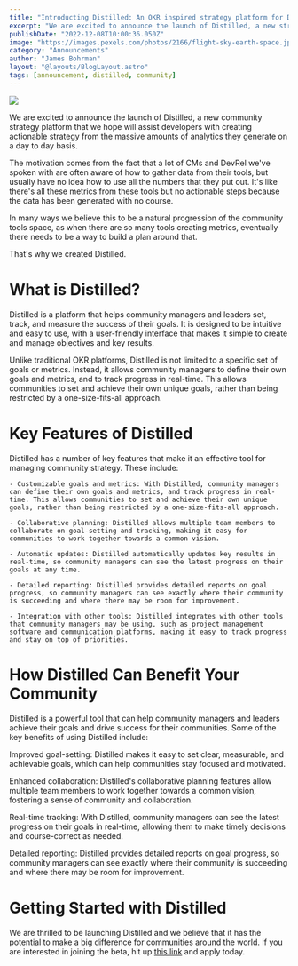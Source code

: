 ```yaml
---
title: "Introducting Distilled: An OKR inspired strategy platform for DevRel and community teams"
excerpt: "We are excited to announce the launch of Distilled, a new strategy platform that we hope will assist developer advocates and community managers with creating actionable strategy from the massive amounts of analytics they generate on a day to day basis."
publishDate: "2022-12-08T10:00:36.050Z"
image: "https://images.pexels.com/photos/2166/flight-sky-earth-space.jpg?auto=compress&cs=tinysrgb&w=1260&h=750&dpr=2"
category: "Announcements"
author: "James Bohrman"
layout: "@layouts/BlogLayout.astro"
tags: [announcement, distilled, community]
---
```


![](https://images.pexels.com/photos/2166/flight-sky-earth-space.jpg?auto=compress&cs=tinysrgb&w=1260&h=750&dpr=2)

We are excited to announce the launch of Distilled, a new community strategy platform that we hope will assist developers with creating actionable strategy from the massive amounts of analytics they generate on a day to day basis. 

The motivation comes from the fact that a lot of CMs and DevRel we've spoken with are often aware of how to gather data from their tools, but usually have no idea how to use all the numbers that they put out. It's like there's all these metrics from these tools but no actionable steps because the data has been generated with no course. 

In many ways we believe this to be a natural progression of the community tools space, as when there are so many tools creating metrics, eventually there needs to be a way to build a plan around that. 

That's why we created Distilled.

# What is Distilled?

Distilled is a platform that helps community managers and leaders set, track, and measure the success of their goals. It is designed to be intuitive and easy to use, with a user-friendly interface that makes it simple to create and manage objectives and key results.

Unlike traditional OKR platforms, Distilled is not limited to a specific set of goals or metrics. Instead, it allows community managers to define their own goals and metrics, and to track progress in real-time. This allows communities to set and achieve their own unique goals, rather than being restricted by a one-size-fits-all approach.

# Key Features of Distilled

Distilled has a number of key features that make it an effective tool for managing community strategy. These include:

    - Customizable goals and metrics: With Distilled, community managers can define their own goals and metrics, and track progress in real-time. This allows communities to set and achieve their own unique goals, rather than being restricted by a one-size-fits-all approach.

    - Collaborative planning: Distilled allows multiple team members to collaborate on goal-setting and tracking, making it easy for communities to work together towards a common vision.

    - Automatic updates: Distilled automatically updates key results in real-time, so community managers can see the latest progress on their goals at any time.

    - Detailed reporting: Distilled provides detailed reports on goal progress, so community managers can see exactly where their community is succeeding and where there may be room for improvement.

    - Integration with other tools: Distilled integrates with other tools that community managers may be using, such as project management software and communication platforms, making it easy to track progress and stay on top of priorities.

# How Distilled Can Benefit Your Community

Distilled is a powerful tool that can help community managers and leaders achieve their goals and drive success for their communities. Some of the key benefits of using Distilled include:

Improved goal-setting: Distilled makes it easy to set clear, measurable, and achievable goals, which can help communities stay focused and motivated.

Enhanced collaboration: Distilled's collaborative planning features allow multiple team members to work together towards a common vision, fostering a sense of community and collaboration.

Real-time tracking: With Distilled, community managers can see the latest progress on their goals in real-time, allowing them to make timely decisions and course-correct as needed.

Detailed reporting: Distilled provides detailed reports on goal progress, so community managers can see exactly where their community is succeeding and where there may be room for improvement.

# Getting Started with Distilled

We are thrilled to be launching Distilled and we believe that it has the potential to make a big difference for communities around the world. If you are interested in joining the beta, hit up [this link](https://www.getdistilled.io/) and apply today. 